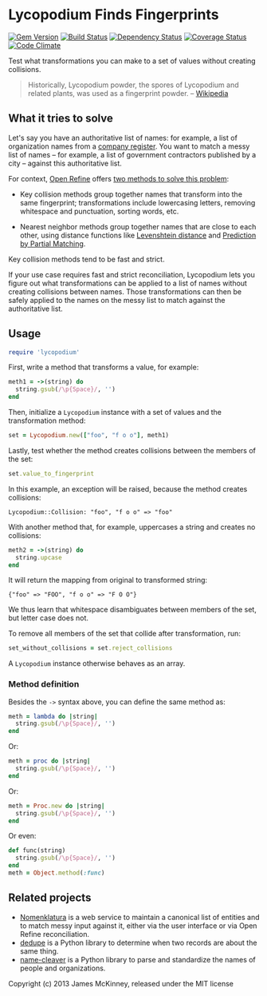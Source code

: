 # Lycopodium Finds Fingerprints

[![Gem Version](https://badge.fury.io/rb/lycopodium.svg)](https://badge.fury.io/rb/lycopodium)
[![Build Status](https://secure.travis-ci.org/jpmckinney/lycopodium.png)](https://travis-ci.org/jpmckinney/lycopodium)
[![Dependency Status](https://gemnasium.com/jpmckinney/lycopodium.png)](https://gemnasium.com/jpmckinney/lycopodium)
[![Coverage Status](https://coveralls.io/repos/jpmckinney/lycopodium/badge.png)](https://coveralls.io/r/jpmckinney/lycopodium)
[![Code Climate](https://codeclimate.com/github/jpmckinney/lycopodium.png)](https://codeclimate.com/github/jpmckinney/lycopodium)

Test what transformations you can make to a set of values without creating collisions.

> Historically, Lycopodium powder, the spores of Lycopodium and related plants, was used as a fingerprint powder. – [Wikipedia](https://en.wikipedia.org/wiki/Fingerprint_powder#Composition)

## What it tries to solve

Let's say you have an authoritative list of names: for example, a list of organization names from a [company register](https://www.ic.gc.ca/app/scr/cc/CorporationsCanada/fdrlCrpSrch.html?locale=en_CA). You want to match a messy list of names – for example, a list of government contractors published by a city – against this authoritative list.

For context, [Open Refine](http://openrefine.org/) offers [two methods to solve this problem](https://github.com/OpenRefine/OpenRefine/wiki/Clustering-In-Depth):

* Key collision methods group together names that transform into the same fingerprint; transformations include lowercasing letters, removing whitespace and punctuation, sorting words, etc.

* Nearest neighbor methods group together names that are close to each other, using distance functions like [Levenshtein distance](https://en.wikipedia.org/wiki/Levenshtein_distance) and [Prediction by Partial Matching](https://en.wikipedia.org/wiki/Prediction_by_Partial_Matching).

Key collision methods tend to be fast and strict.

If your use case requires fast and strict reconciliation, Lycopodium lets you figure out what transformations can be applied to a list of names without creating collisions between names. Those transformations can then be safely applied to the names on the messy list to match against the authoritative list.

## Usage

```ruby
require 'lycopodium'
```

First, write a method that transforms a value, for example:

```ruby
meth1 = ->(string) do
  string.gsub(/\p{Space}/, '')
end
```

Then, initialize a `Lycopodium` instance with a set of values and the transformation method:

```ruby
set = Lycopodium.new(["foo", "f o o"], meth1)
```

Lastly, test whether the method creates collisions between the members of the set:

```ruby
set.value_to_fingerprint
```

In this example, an exception will be raised, because the method creates collisions:

    Lycopodium::Collision: "foo", "f o o" => "foo"

With another method that, for example, uppercases a string and creates no collisions:

```ruby
meth2 = ->(string) do
  string.upcase
end
```

It will return the mapping from original to transformed string:

    {"foo" => "FOO", "f o o" => "F O O"}

We thus learn that whitespace disambiguates between members of the set, but letter case does not.

To remove all members of the set that collide after transformation, run:

```ruby
set_without_collisions = set.reject_collisions
```

A `Lycopodium` instance otherwise behaves as an array.

### Method definition

Besides the `->` syntax above, you can define the same method as:

```ruby
meth = lambda do |string|
  string.gsub(/\p{Space}/, '')
end
```

Or:

```ruby
meth = proc do |string|
  string.gsub(/\p{Space}/, '')
end
```

Or:

```ruby
meth = Proc.new do |string|
  string.gsub(/\p{Space}/, '')
end
```

Or even:

```ruby
def func(string)
  string.gsub(/\p{Space}/, '')
end
meth = Object.method(:func)
```

## Related projects

* [Nomenklatura](http://nomenklatura.okfnlabs.org/) is a web service to maintain a canonical list of entities and to match messy input against it, either via the user interface or via Open Refine reconciliation.
* [dedupe](https://github.com/open-city/dedupe) is a Python library to determine when two records are about the same thing.
* [name-cleaver](https://github.com/sunlightlabs/name-cleaver) is a Python library to parse and standardize the names of people and organizations.

Copyright (c) 2013 James McKinney, released under the MIT license

